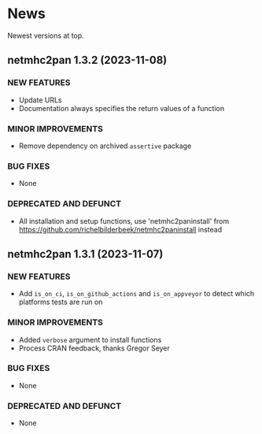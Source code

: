 # News

Newest versions at top.

## netmhc2pan 1.3.2 (2023-11-08)

### NEW FEATURES

  * Update URLs
  * Documentation always specifies the return values of a function
  
### MINOR IMPROVEMENTS

  * Remove dependency on archived `assertive` package

### BUG FIXES

  * None

### DEPRECATED AND DEFUNCT

  * All installation and setup functions, use 'netmhc2paninstall'
    from https://github.com/richelbilderbeek/netmhc2paninstall instead

## netmhc2pan 1.3.1 (2023-11-07)

### NEW FEATURES

  * Add `is_on_ci`, `is_on_github_actions` and `is_on_appveyor`
    to detect which platforms tests are run on
  
### MINOR IMPROVEMENTS

  * Added `verbose` argument to install functions
  * Process CRAN feedback, thanks Gregor Seyer

### BUG FIXES

  * None

### DEPRECATED AND DEFUNCT

  * None

